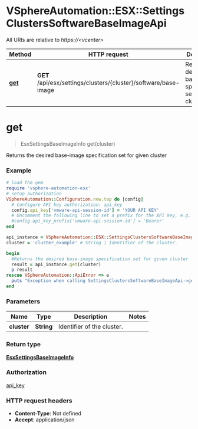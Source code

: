 # VSphereAutomation::ESX::SettingsClustersSoftwareBaseImageApi

All URIs are relative to *https://&lt;vcenter&gt;*

Method | HTTP request | Description
------------- | ------------- | -------------
[**get**](SettingsClustersSoftwareBaseImageApi.md#get) | **GET** /api/esx/settings/clusters/{cluster}/software/base-image | Returns the desired base-image specification set for given cluster


# **get**
> EsxSettingsBaseImageInfo get(cluster)

Returns the desired base-image specification set for given cluster

### Example
```ruby
# load the gem
require 'vsphere-automation-esx'
# setup authorization
VSphereAutomation::Configuration.new.tap do |config|
  # Configure API key authorization: api_key
  config.api_key['vmware-api-session-id'] = 'YOUR API KEY'
  # Uncomment the following line to set a prefix for the API key, e.g. 'Bearer' (defaults to nil)
  #config.api_key_prefix['vmware-api-session-id'] = 'Bearer'
end

api_instance = VSphereAutomation::ESX::SettingsClustersSoftwareBaseImageApi.new
cluster = 'cluster_example' # String | Identifier of the cluster.

begin
  #Returns the desired base-image specification set for given cluster
  result = api_instance.get(cluster)
  p result
rescue VSphereAutomation::ApiError => e
  puts "Exception when calling SettingsClustersSoftwareBaseImageApi->get: #{e}"
end
```

### Parameters

Name | Type | Description  | Notes
------------- | ------------- | ------------- | -------------
 **cluster** | **String**| Identifier of the cluster. | 

### Return type

[**EsxSettingsBaseImageInfo**](EsxSettingsBaseImageInfo.md)

### Authorization

[api_key](../README.md#api_key)

### HTTP request headers

 - **Content-Type**: Not defined
 - **Accept**: application/json



